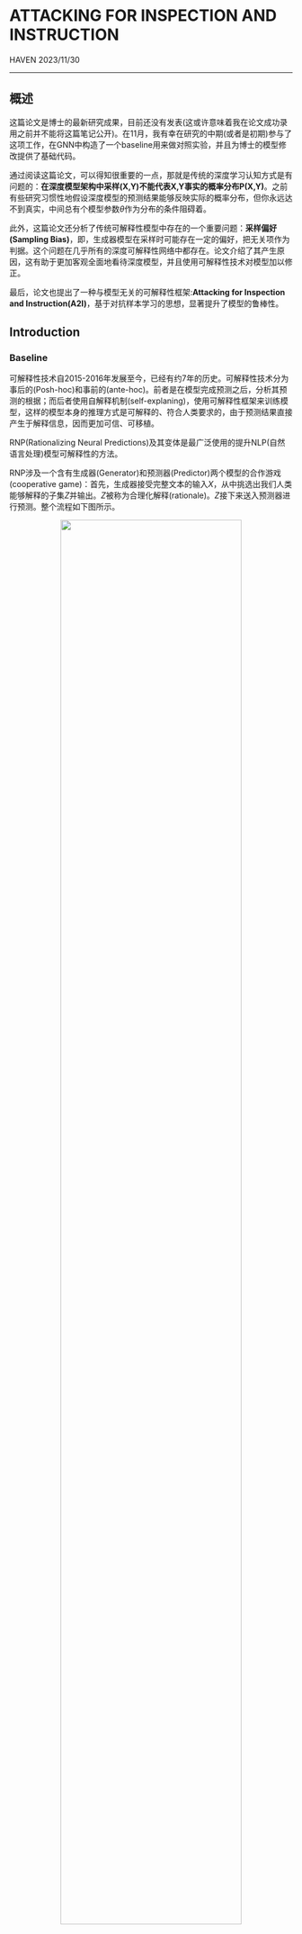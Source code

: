 # ATTACKING FOR INSPECTION AND INSTRUCTION
HAVEN 2023/11/30

---
## 概述
这篇论文是博士的最新研究成果，目前还没有发表(这或许意味着我在论文成功录用之前并不能将这篇笔记公开)。在11月，我有幸在研究的中期(或者是初期)参与了这项工作，在GNN中构造了一个baseline用来做对照实验，并且为博士的模型修改提供了基础代码。

通过阅读这篇论文，可以得知很重要的一点，那就是传统的深度学习认知方式是有问题的：**在深度模型架构中采样(X,Y)不能代表X,Y事实的概率分布P(X,Y)**。之前有些研究习惯性地假设深度模型的预测结果能够反映实际的概率分布，但你永远达不到真实，中间总有个模型参数$\theta$作为分布的条件阻碍着。

此外，这篇论文还分析了传统可解释性模型中存在的一个重要问题：**采样偏好(Sampling Bias)**，即，生成器模型在采样时可能存在一定的偏好，把无关项作为判据。这个问题在几乎所有的深度可解释性网络中都存在。论文介绍了其产生原因，这有助于更加客观全面地看待深度模型，并且使用可解释性技术对模型加以修正。

最后，论文也提出了一种与模型无关的可解释性框架:**Attacking for Inspection and Instruction(A2I)**，基于对抗样本学习的思想，显著提升了模型的鲁棒性。

## Introduction

### Baseline
可解释性技术自2015-2016年发展至今，已经有约7年的历史。可解释性技术分为事后的(Posh-hoc)和事前的(ante-hoc)。前者是在模型完成预测之后，分析其预测的根据；而后者使用自解释机制(self-explaning)，使用可解释性框架来训练模型，这样的模型本身的推理方式是可解释的、符合人类要求的，由于预测结果直接产生于解释信息，因而更加可信、可移植。

RNP(Rationalizing Neural Predictions)及其变体是最广泛使用的提升NLP(自然语言处理)模型可解释性的方法。

RNP涉及一个含有生成器(Generator)和预测器(Predictor)两个模型的合作游戏(cooperative game)：首先，生成器接受完整文本的输入$X$，从中挑选出我们人类能够解释的子集$Z$并输出。$Z$被称为合理化解释(rationale)。$Z$接下来送入预测器进行预测。整个流程如下图所示。
<center>
<img src='imgs/a2i_1.png' style="width:80%;height:auto">
</center>

随着训练的进行，生成器的输出 $Z$ 越来越符合人的解释，所以模型在预测时更能关注到真正重要的信息。这样训练出来的模型，不仅预测精度不会下滑，而且更健壮、更合理、更可信。

如上图所示，以酒店评论的情感分析为例：理想状态下，生成器接受完整输入，输出"service is excellent"这个片段，这样预测器就被迫关注到句子的重要信息，而自动忽视了其他无关信息，输出[0.1,0.9]，意味着这条评论为负面情感的概率为0.1，而正面情感的概率为0.9。然后针对预测器的结果同时给两个模型做梯度下降即可。

虽然一听很合理，但实际上RNP有时候会引发采样偏好，导致模型的退化(degeneration)和非理性(irretionality)。

举个例子，假如对一个评论数据集做情感分类，在训练前期，如果生成器的输出包含"."而预测器恰好正确地分类为正例，那么预测器很可能认为"."就是判断样本为正例的依据。久而久之，生成器觉得每次自己选了"."预测器就能分类正确，它就越来越倾向于选择"."。

RNP对此没有设置任何抑制机制，所以这个问题会不断被放大，最后就导致了生成器的"采样偏好"：生成器对每一个样本都优先选出"."，而预测器根据"."把这个样本分为正例。生成器仅为了迎合预测器的喜好来选择$Z$，而忽视了事实。

有强采样偏好的RNP，依旧会把无关紧要的信息作为判据，跟普通的模型别无二致，这就是"退化"。而它当然也是没法用的，因为它是不理性的。

### A2I

用来检查和指导的攻击(Attack for Inspect and Instruction,A2I)是本论文提出的，用来检查和消除采样偏好的方法，是对RNP的改进。

A2I引入了一个攻击器(Attacker)模块。攻击器和生成器结构相同，都是接受完整文本输入，而输出自己选中的文本片段。在RNP训练到一定程度时，我们把生成器替换成这个攻击器，攻击器专门挑一些$Z$，让预测器接受$Z$之后尽可能分类错误。

如下图，左边是一个RNP，右边把生成器替换成攻击器：在RNP训练阶段，预测器把"."当作分为正例的依据，那么在Attacker阶段，攻击器提取负类样本的"."喂给预测器，预测器就错误地预测为正例了。

<center>
<img src='imgs/a2i_2.png' style="width:40%;height:auto">
</center>


如果你承认预测器不是瞎蒙的，那么预测器就是“有根据”地分类出错了，而这个错误是生成器的采样偏好导致的。这样我们就检查出了采样偏好。

反之，如果RNP几乎不存在采样偏好，那么预测器永远能注意到最重要的内容。这个时候攻击器的输出对预测器而言类似于噪声，也就是无意义信息。这个时候预测器自然无法完成判断，所以其预测结果类似于随机选择，也就是[0.5,0.5]。

综上，从可解释的角度考虑:
- 对于RNP模型，我们训练的目标有二：第一，生成器要尽可能选出帮助预测器正确预测的内容；第二，在攻击器攻击的情况下，预测器分类要尽可能倾向于随机选择[0.5,0.5]。

- 对于攻击器，我们的训练目标是：要尽可能让模型产生错误的预测结果。

接下来，我们进一步阐述问题，并介绍具体的做法。

## Problem Definition
还是以二元情感分析为例。

我们有数据集$\mathcal{D}$。$\mathcal{D}$包含很多$(X,Y)$对，这些$(X,Y)$对来自于实际背景下语段$X$及对应情感$Y$的分布$P(X,Y)$。$X=X_{1:l}$是输入的原始文本，长度为$l$;$Y$是离散的情感类别标签。

枚举每一个$X$，我们有条件概率分布$P(Y|X)$，这是非可解释的普通模型训练的目标，要尽可能向实际情况近似这个概率分布。

对于可解释性模型，对于任何一个$(X,Y)\in \mathcal{D}$，生成器首先输出一个二进制掩码$M=f_g(X)=M_{1:l}\in\{0,1\}^l$ ,也就是一个与$X$等长的掩码向量。然后我们把$X$和$M$ 逐元素相乘，得到生成器输出$Z$:

$$Z=M \odot X=[M_1X_1,\cdots,M_lX_l]$$

为了简化表示，接下来我们把$Z$记作生成器的输出$f_g(X)$。

我们认为，原始文本$X$包含一系列文段$\{T_1,\cdots,T_n,S\}$，$S$指实际的合理化解释rationale，能在事实上作为判断为$Y$类的依据；而$T_i$表示其他的与分类$Y$独立(无关)的文段。生成器的工作就是从这个集合$\{T_1,\cdots,T_n,S\}$中挑出一个，作为输出$Z$。注意$Z$不是一个新的东西，只是从集合中挑出的元素的别称。

现在，同上文同理，我们得到了一个新的数据集$\mathcal{D}_z$,里面包含一系列$(Z,Y)$对。这时候 **RNP认为** $\mathcal{D}_z$采样自实际背景下的概率分布$P(Z,Y)$。

那么，**对于RNP中的预测器而言**，有条件概率分布$P(Y|Z)$，这是它的预测目的，我们按下不表。因为$Z$是从$X$中挑的，而$P(Y|X)$是合理的，所以主要问题是构造一个目标函数让$P(Y|Z)$也变得合理。我们用**互信息最大化**(Maximize Mutual Information)$I(Y;Z)$作为挑选$Z$的目标。互信息是信息论里一种度量，可以看作一个随机变量中包含另一个随机变量的信息量。互信息越大，说明$Z,Y$之间相互包含的信息量越多。

$$Z^*=\argmax_{Z\in\{T_1,\cdots,T_n,S\}} I(Y;Z)=\argmax_{Z\in\{T_1,\cdots,T_n,S\}} (H(Y)-H(Y|Z))=\argmin_{Z\in\{T_1,\cdots,T_n,S\}}  H(Y|Z)$$

这样一来，最大化互信息的目标函数就变成了让一个熵最小的目标函数。

在实际情况下，熵$H(Y|Z)$常常用交叉熵的最小值$H_c(Y,\hat{Y}|Z)$来近似表示。$\hat Y=f_p(Z)$是预测器的输出，$Y$是真实值。可以证明，交叉熵的最小值其实等于这个熵。所以RNP的训练目标变成了挑选出让交叉熵最小的生成器参数$\theta_g$和预测器参数$\theta_p$。我们用$f_g(X)$表示$Z$，用$f_p(Z)$表示$\hat Y$，那么目标函数$\argmin_{Z\in\{T_1,\cdots,T_n,S\}}  H(Y|Z)$表述如下：

$$\min_{\theta_g,\theta_p} H_c(Y,f_p(f_g(X))|f_g(X)), s.t. ,(X,Y)\sim \mathcal{D}$$

除了这个目标，为了让生成器生成的rationale更加符合人的语言习惯和判断方式，即“更智能”，本文还对生成器的功能进行了生成约束:
$$\Omega(M)=\lambda_1 \lvert\frac{\lVert M \rVert_1}{l}-s\rvert+\lambda_2\sum_{t=2}^l\lvert M_t-M_{t-1}\rvert$$

其中，$M$代表选中的rationale掩码，第一项控制选择的稀疏度，即在整个文段中，被当作rationale挑出来的部分占比应该尽可能接近$s$；第二项控制连贯性，即尽可能选出连续的掩码，因为人类分析语言的依据常常是某一个连贯的子句。

对于攻击器，我们同样引入约束$\Omega'(M)$，与生成器不同的是，$\Omega'$仅保留$\Omega(M)$的第一项，因为最终攻击器应该选中无关信息，而无关的信息可以是分散的字段，不需要要求连续。

## Method and Motivation

### Method
总结刚才的问题，结合Introduction中的内容，我们给出如下训练目标：

$$gen \& pred:\min_{\theta_g,\theta_p}H_c(Y,f_p(f_g(X))|f_g(X))+\min H_c([0.5,0.5],f_p(f_a(X))|f_a(X))$$

$$attacker:\min_{\theta_a}H_c(1-Y,f_p(f_a(X))|f_a(X))$$

其中，$f_g,f_p,f_a$分别代表生成器、预测器和攻击器。请回顾上文，这两个公式表示了当时提及的训练目标：
- 对于RNP模型，我们训练的目标有二：第一，生成器要尽可能选出帮助预测器正确预测的内容；第二，在攻击器攻击的情况下，预测器分类要尽可能倾向于随机选择[0.5,0.5]。

- 对于攻击器，我们的训练目标是：要尽可能让模型产生错误的预测结果。

那么A2I实际是如何训练的呢？

1. RNP训练一次，得到原始的RNP模型；
2. RNP的生成器替换为攻击器，再训练一次，得到训练后的攻击器和修改后的预测器；
3. 将攻击器替换为生成器，再训练一次，得到修正后的生成器和修改后的预测器 ；
4. 重复2，3，直到步骤3测试时准确率提升到50%左右。

在步骤1，RNP的两个模块共同更新参数；在步骤3，攻击器的更新目标相当于生成器目的取反(预测尽量错)，**预测器的更新目标是要将预测的概率尽可能拟合到0.5附近（还是目标不变，到acc=50时停下？），然后二者分别更新参数。**

### Motivation

这部分内容涉及的逻辑推理会稍微多一些，目的是为了从逻辑上论证我们看待可解释性模型存在的一些问题。

#### Notation
首先，对要讨论的对象做一个统一的标记。

我们记$X^1,X^0$分别为对应标签$Y=1$和$Y=0$的原输入文本。

记$Z,Z_A$分别为生成器和攻击器所选择的rationale，注意它们不是新的变量，而是原始文本中某些片段的别称；有时候也会直接使用$Z$所代表的那个变量参与运算。

记$T$为集合$\{T_1,\cdots,T_n\}$中的任何一个元素，即无关文本片段。

#### How does the sampling bias come into being?
采样偏好是怎么产生的？我对论文的理解是：采样偏好由训练初期的随机选择引发，由训练过程中的梯度下降不断加剧。

在训练的初期，生成器由于没经过训练，不可避免会错误地把一些无关文本片段当作rationale选出。这些无关文本原本与实际标签$Y$没有任何关系，即，互信息为0；当模型根据这次的选择预测结果进行更新之后，互信息就变得大于0了：还记得我们的训练目标吗？这样一来，原本无关的事物由于前期的错误采样被强行牵扯上了关系，采样偏好就开始出现。

在训练的中间阶段，这个现象会被加强。例如，我们选取无关文本$T_1$作为$Z$，那么在反向传播时将执行函数$$\theta'_g=h(\theta_g,T_1,Y)$$

$h$是反向传播函数。根据整个流程，能够得到一个因果图的局部：
<center>

```mermaid
graph LR
    A((T1))    
    B((S))
    C((Y))
    D((G))
    C-->D
    A-->D
    B-->C
    A-.->C
subgraph Z 
    B
    A
end
    
```

</center>

我搜集了网络的资料，发现其实仅仅凭借这张图不足以说明相关性，但对于理解原理有所帮助。$T_1$原本与$Y$没有任何关系，但是在更新参数的时候($G$),$T_1,Y$都参与计算了，所以$G$是$T_1,Y$的共同结果。而更新参数之后互信息增大，于是在接下来的挑选过程中，$T_1$也会称为$Y$的原因，如虚线所示。

如果数据集恰好又存在一定的规律性，那么这个参数更新将会持续进行，$T_1$与$Y$的互信息会逐渐增大。

因此，我们揭露了RNP思考方式的一个误区：用$\mathcal{D}_Z$来模拟实际概率分布$P(Z,Y)$是错误的。由于生成器参数$\theta_g$的影响，$\mathcal{D}_z$更应该是在模拟概率分布$P(Z,Y|g)$。显而易见，这两个概率分布是不同的，至少，我们说变量的独立不能等同于变量的条件独立。在$g$的条件下，很多事实上独立的无关片段都被强行扯上关系了。

#### Sampling bias can make trivial patterns indicative to the sentiment label and result in a bad predictor.

采样偏好会导致什么？会导致预测器变成坏的。

考虑生成器的输出$Z=T$的情况，此时$Z$是事实上与$Y$独立的文本，即：$$P(Y=1|T)=P(Y=1)=0.5=P(Y=0)=P(Y=0|T),T\in\{t_+,t_-\}$$
在RNP的背景下，由于生成器具有采样偏好，在正样本中更倾向于采样到$t_+$，在负样本中更倾向于采样到$t_-$：
$$\left\{ 
\begin{array}{c}
    P(Y=1|Z=t_+,g)>P(Y=1)=0.5=P(Y=0)>P(Y=0|Z=t_+,g), \\ 
    P(Y=0|Z=t_-,g)>P(Y=0)=0.5=P(Y=1)>P(Y=1|Z=t_-,g).
\end{array}
\right.
$$

假如说$t_+$="."，$t_-$=","，那么如果$g$多次从文本$X^1$中挑出"."，从$X^0$中挑出","，即$P(Y=1|Z=“.”,g)$和$P(Y=0|Z=“,”,g)$非常高，那么预测器仍就能根据"."和","进行预测并达到很高的准确率，即便这些标点与情感原始的互信息非常低。这种情况下，我们说预测器是坏的。

#### Attack as inspection
如何使用攻击器检测采样偏好问题呢？

在这里，攻击器是一个架构与生成器相近的模块，我们记作$g_a$，但是它是逆反的：它在正样本挑出的$Z$其实在负样本中更为常见，而在负样本中挑出的$Z$实际上在正样本中更为常见，也就是：
$$\left\{ 
\begin{array}{c}
    P(Y=1|Z=t_+,g_a)<P(Y=1)=0.5=P(Y=0)<P(Y=0|Z=t_+,g_a), \\ 
    P(Y=0|Z=t_-,g_a)<P(Y=0)=0.5=P(Y=1)<P(Y=1|Z=t_-,g_a).
\end{array}
\right.
$$

那么显而易见，经过$g_a$挑选的内容被输入预测器，预测的准确率应该会非常低。还是以刚才为例，如果我们的攻击器经过训练之后，在正样本中挑选出来","，由于预测器是被生成器误导过的，它认为","是分为负类的依据，于是它就把这个样本分为了负类，这就导致了分类错误。

当然，攻击器事先不知道生成器经常在正样本中挑"."并且在负样本中挑","。所以实际上攻击器的“逆反”效果是通过训练实现的。还记得A2I训练的方式吗？如果我们以预测错误率越高越好为目标，那么久而久之，攻击器就产生了这种“逆反”的功能了。攻击器的目标函数如下所示，请大家体会：
$$\min_{\theta_a}H_c(1-Y,f_p(f_a(X))|f_a(X)),s.t.,(X,Y)\sim\mathcal{D}$$

其中，$f_a(\cdot)$是攻击器的函数。其参数为$\theta_a$，其运行方式为:$Z_A=f_a(X)$。

而结合上文，如果预测器不够强大的话，使用攻击器仍旧会让其预测的准确率很低。所以如果搭载攻击器之后预测准确率很低，就说明之前的训练存在采样偏好，需要重新训练生成器和预测器。

#### Attack as instruction

当我们通过攻击器检测到采样偏好问题之后，如何利用攻击器指导模型消除问题呢？

如果一个预测器足够强大，它应该永远关注到跟情感最为关联的部分。而在此情形下，攻击器即便绞尽脑汁挑出那些误导性信息，也没法误导预测器，只能被当作噪音。而通过上面因果图等的分析，我们知道这是正确的，因为这些噪声本来就不应该对预测起到任何影响；而因为搭载攻击器的时候，只能挑选出这些噪音，所以预测器将会找不到分类依据。这个时候预测器的预测效果将类似于随机分类，也就是准确率0.5。

因此，在搭载攻击器的训练阶段，我们设置预测器的训练目标如下：
$$\min_{\theta_p} H_c([0.5,0.5],f_p(Z_A)),s.t.,Z_A=f_a(X),(X,Y)\sim\mathcal{D}$$

这会让预测器面对误导性信息的时候尽可能倾向于随机分类。

#### The instruction will not cause harm to a good predictor

因为我们在搭载攻击器的过程中也更新了预测器的参数，一个自然的问题是：这种参数更新是否会导致预测器的性能下降呢？答案是不会。

论证这个问题，就是论证：当$Z$真的是事实上能决定分类的部分，即，$Z=S$，预测器的分类不会受到影响。

在此，我们设$S=s_+$为决定样本为正例的事实依据，设$S=s_-$为决定样本为负例的事实依据。并且将目光放在模型搭载攻击器训练的阶段。

攻击器的作用是，尽可能在一个样本中找出那些可以决定预测器把该样本分到另一个类别的东西。如果说一个预测器确实训练得不错,那么攻击器挑选误导信息时将非常艰难：通常情况下，一个情感为负面的语句鲜少出现正向情感的文段 *(这是个总体上的假设)*.

与上面分析的逻辑相同，如果预测器根据$s_+$把样本分为正类，那么攻击器将尝试从负类中找出来$s_+$，而很显然这件事很难办到。最终，攻击器只能挑选一些中性词$Z_A$来让预测器的预测偏离正类。

因此，当预测器训练得比较充分时，攻击器并不对它产生负面影响。

## Experiments

### Controlled experiment

博士精心设计了对照试验，证实了：随机挑选的文段内容确实能成为预测器分类的依据。

实验使用3个RNP模型变体：

1. <span style="color:skyblue">蓝线</span>是让RNP的生成器永远输出原始文本，而不做任何处理；
2. <span style="color:orange">橙线</span>是让RNP的生成器随机挑选文段，挑选的比例受实验者控制；
3. <span style="color:lightgreen">绿线</span>是使用事先训练好的1的预测器，以及2的生成器组装而成的。

在不同的批次下训练三个模型，得到的准确率曲线如下图所示。

<center>
<img src='imgs/a2i_3.png' style="width:60%;height:auto">
</center>

可以看出，虽然蓝线和橙线的训练精度都在不断提升，绿线的训练精度却维持在0.5-0.6附近。这说明对于在完整文本上训练的分类器，随机挑选的文段几乎没法作为它的分类依据。这说明，随机挑选的内容不具备足够的情感信息。**所以我们可以认为A2I预测器在受攻击时[0.5,0.5]的分类目标是合理的。同时，随机挑选的内容不具备充足的情感信息却仍旧能够让模型训练达到不错的精度，很明显模型使用其中大量的无关信息作为分类依据。**

右图是三个模型的验证结果，其中，r2f效果糟糕无需多言，橙线的准确率不如蓝线，作者认为这可能是随机挑选的文段体量更小训练更容易，导致模型出现了过拟合。

### Experiments on benchmark
在可解释性的实验中，模型的分类准确率不是重点考量对象，我们着重看：与事实的合理解释相比，生成器选择合理解释rationale的准确率precision，召回率recall和F1分数。

使用了BeerAdvocate数据集和HotelReview数据集。BeerAdvocate数据集是顾客对啤酒评论的数据集。每一条样本涉及外形(apperance)、气味(aroma)和色泽(palate)三个方面。预测器需要基于不同的方面进行分类，生成器也需要针对不同的情境挑选不同的rationale。HotelReview数据集类似，是针对宾馆的评论，有位置(location)、服务(service)和清洁(cleanliness)三个方面。

基准实验使用了RNP、FR、Inter_RAT三种不同的可解释性模型架构，以及分别使用了A2I的训练方式进行训练。结果如下表。

<center>
<img src='imgs/a2i_4.png' style="width:70%;height:auto">
</center>

可以看出，不论使用哪种模型架构，采取A2I的训练模式效果明显都更好，这说明A2I成功地提升了模型的健壮性和挑选rationale的合理性。

#### Attack experiment
为了进一步验证模型的预测器在A2I的加持下更加强大，作者还开展了攻击测试。对于固定批次下训练的模型，拿出预测器，搭载一个训练好的攻击器进行测试。

我们用ASR(Attack Success Rate，进攻成功率)作为评价依据。进攻成功定义为:给定$(X,Y)$，如果$f_p(f_a(X))=1-Y$，进攻就算成功。因为攻击器成功地让预测器预测错了。进行多次进攻所得成功率即为ASR。

我们控制RNP挑选rationale的稀疏度约20%，开展了攻击实验，结果如下图所示。

<center>
<img src='imgs/a2i_5.png' style="width:80%;height:auto">
</center>

可以看见，如果不使用A2I，随着训练的进行，模型越来越容易被攻击器误导。而使用A2I的模型，到训练后期稳定在0.5附近，类似于随机分类，这说明攻击器对其产生不了影响。

实际场景下，ASR代表着一个模型的可泛化性以及鲁棒性。如果一个模型能够达到接近50%的ASR,这个模型也拥有在其他数据集上的更好表现，其安全性和可靠性也可以得到保证。

## Other issues
有人可能会质疑：如果一条语料中既有积极情感又有消极情感怎么办？比如，在一条对啤酒的评论中，评论者对口味的情感是正向的，但是对外观的情感是负向的。那攻击器就能挑选出情感方面的词了，这个时候它的信息不是琐碎的，那预测器总是会合理地被误导，这是否说明A2I这个架构是有问题的？

其实这正是我们想看到的：别忘了攻击器在攻击的时候，预测器也有自己的目标，那就是尽可能让分类倾向于随机。当攻击器选择其他方面的情感词时，预测器依旧会这么做，那么，训练过程中，预测器不仅越来越能根据重要的情感词分类，还能够成功地关注到分类的方面。这反而对预测器是一件好事。

第二个问题是：假如说有一个$(X,Y)$，其中$Y=1$但是$X$的内容实际上包含大部分正向情感，还有少部分负向情感，攻击器也会挑出这部分负向情感误导预测器，但这次不仅内容确实是有意义的，而且也是同一方面的，这时候会怎样？

在这种情况下，攻击器训练阶段，预测器会尽可能把这些少量的负向情感视作无意义信息(根据预测器的目标)。这其实有助于预测器关注到最重要最核心的情感。最后，预测器只能挑选出最明显的情感。